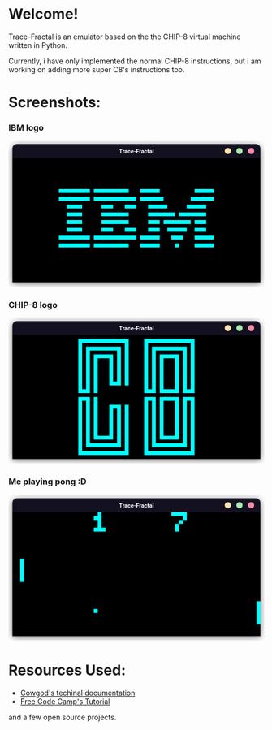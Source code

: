 # Welcome!

Trace-Fractal is an emulator based on the the CHIP-8 virtual machine written in Python.

Currently, i have only implemented the normal
CHIP-8 instructions, but i am working on adding more super C8's instructions too.


# Screenshots:

### IBM logo
<img src="assets/ibmlogo.png">

### CHIP-8 logo
<img src="assets/c8logo.png">

### Me playing pong :D
<img src="assets/pong.png">


# Resources Used:

- [Cowgod's techinal documentation](http://devernay.free.fr/hacks/chip8/C8TECH10.HTM)
- [Free Code Camp's Tutorial](https://www.freecodecamp.org/news/creating-your-very-own-chip-8-emulator/)

and a few open source projects.
